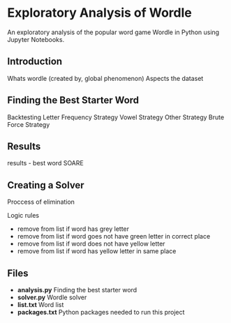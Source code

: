 # Exploratory Analysis of Wordle

An exploratory analysis of the popular word game Wordle in Python using Jupyter Notebooks. 

## Introduction

Whats wordle (created by, global phenomenon)
Aspects
the dataset

## Finding the Best Starter Word
Backtesting 
Letter Frequency Strategy
Vowel Strategy
Other Strategy
Brute Force Strategy

## Results
results - best word
SOARE

## Creating a Solver

Proccess of elimination

Logic rules
- remove from list if word has grey letter
- remove from list if word goes not have green letter in correct place
- remove from list if word does not have yellow letter
- remove from list if word has yellow letter in same place

## Files

- **analysis.py** Finding the best starter word
- **solver.py** Wordle solver
- **list.txt** Word list
- **packages.txt** Python packages needed to run this project

